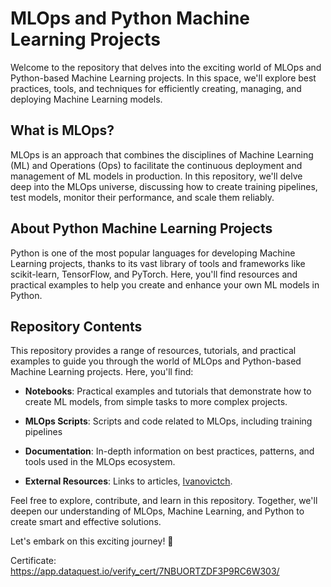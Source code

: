 # MLOps and Python Machine Learning Projects

Welcome to the repository that delves into the exciting world of MLOps and Python-based Machine Learning projects. In this space, we'll explore best practices, tools, and techniques for efficiently creating, managing, and deploying Machine Learning models.

## What is MLOps?

MLOps is an approach that combines the disciplines of Machine Learning (ML) and Operations (Ops) to facilitate the continuous deployment and management of ML models in production. In this repository, we'll delve deep into the MLOps universe, discussing how to create training pipelines, test models, monitor their performance, and scale them reliably.

## About Python Machine Learning Projects

Python is one of the most popular languages for developing Machine Learning projects, thanks to its vast library of tools and frameworks like scikit-learn, TensorFlow, and PyTorch. Here, you'll find resources and practical examples to help you create and enhance your own ML models in Python.

## Repository Contents

This repository provides a range of resources, tutorials, and practical examples to guide you through the world of MLOps and Python-based Machine Learning projects. Here, you'll find:

- **Notebooks**: Practical examples and tutorials that demonstrate how to create ML models, from simple tasks to more complex projects.

- **MLOps Scripts**: Scripts and code related to MLOps, including training pipelines

- **Documentation**: In-depth information on best practices, patterns, and tools used in the MLOps ecosystem.

- **External Resources**: Links to articles, [Ivanovictch](https://github.com/ivanovitchm/mlops).

Feel free to explore, contribute, and learn in this repository. Together, we'll deepen our understanding of MLOps, Machine Learning, and Python to create smart and effective solutions.

Let's embark on this exciting journey! 🚀

Certificate: https://app.dataquest.io/verify_cert/7NBUORTZDF3P9RC6W303/
